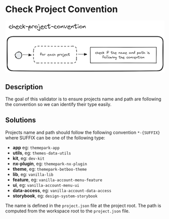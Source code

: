 # Check Project Convention
![check-project-convention.png](../../../../docs/images/check-project-convention.png)

## Description
The goal of this validator is to ensure projects name and path are following the convention so we can identify their type easily.

## Solutions
Projects name and path should follow the following convention `*-{SUFFIX}` where SUFFIX can be one of the following type:

- **app** eg: `themepark-app`
- **utils**, eg: `themes-data-utils`
- **kit**, eg: `dev-kit`
- **nx-plugin**, eg: `themepark-nx-plugin`
- **theme**, eg: `themepark-betboo-theme`
- **lib**, eg: `vanilla-lib`
- **feature**, eg: `vanilla-account-menu-feature`
- **ui**, eg: `vanilla-account-menu-ui`
- **data-access**, eg: `vanilla-account-data-access`
- **storybook**, eg: `design-system-storybook`

The name is defined in the `project.json` file at the project root.
The path is computed from the workspace root to the `project.json` file.